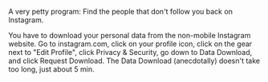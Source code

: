 A very petty program: Find the people that don't follow you back on Instagram.

You have to download your personal data from the non-mobile Instagram website. 
Go to instagram.com, click on your profile icon, click on the gear next to "Edit Profile", click Privacy & Security,
go down to Data Download, and click Request Download. The Data Download (anecdotally) doesn't take too long, just about 5 min.
